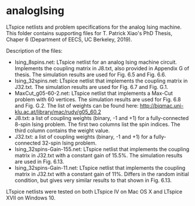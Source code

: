 # analogIsing
LTspice netlists and problem specifications for the analog Ising machine. This folder contains supporting files for T. Patrick Xiao's PhD Thesis, Chaper 6 (Department of EECS, UC Berkeley, 2019).

Description of the files:
- Ising_8spins.net: LTspice netlist for an analog Ising machine circuit. Implements the coupling matrix in J8.txt, also provided in Appendix G of thesis. The simulation results are used for Fig. 6.5 and Fig. 6.6.
- Ising_32spins.net: LTspice netlist that implements the coupling matrix in J32.txt. The simulation results are used for Fig. 6.7 and Fig. G.1.
- MaxCut_g05-60-2.net: LTspice netlist that implements a Max-Cut problem with 60 vertices. The simulation results are used for Fig. 6.8 and Fig. G.2. The list of weights can be found here: http://biqmac.uni-klu.ac.at/library/mac/rudy/g05_60.2
- J8.txt: a list of coupling weights (binary, -1 and +1) for a fully-connected 8-spin Ising problem. The first two columns list the spin indices. The third column contains the weight value.
- J32.txt: a list of coupling weights (binary, -1 and +1) for a fully-connected 32-spin Ising problem.
- Ising_32spins-Gain-155.net: LTspice netlist that implements the coupling matrix in J32.txt with a constant gain of 15.5%. The simulation results are used in Fig. 6.13.
- Ising_32spins-Gain-11.net: LTspice netlist that implements the coupling matrix in J32.txt with a constant gain of 11%. Differs in the random initial condition, but gives very similar results to that shown in Fig. 6.13.

LTspice netlists were tested on both LTspice IV on Mac OS X and LTspice XVII on Windows 10.
